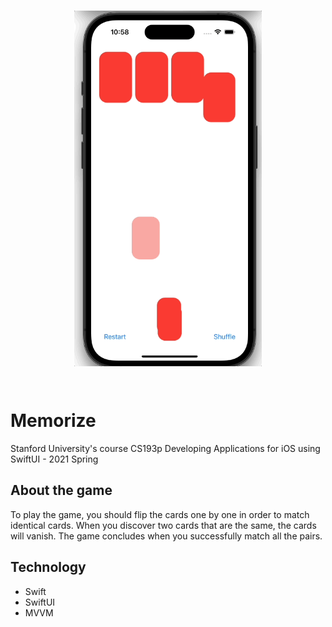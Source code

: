 <br>
<p align="center">
  <img src="/Screenshot/Memorize.gif" alt="" width="300" align="middle">
</p>
<br>

# Memorize
Stanford University's course CS193p Developing Applications for iOS using SwiftUI - 2021 Spring

## About the game
To play the game, you should flip the cards one by one in order to match identical cards. When you discover two cards that are the same, the cards will vanish. The game concludes when you successfully match all the pairs.

##  Technology
* Swift
* SwiftUI
* MVVM
